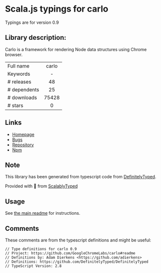 
# Scala.js typings for carlo

Typings are for version 0.9

## Library description:
Carlo is a framework for rendering Node data structures using Chrome browser.

|                    |                 |
| ------------------ | :-------------: |
| Full name          | carlo |
| Keywords           | - |
| # releases         | 48 |
| # dependents       | 25 |
| # downloads        | 75428 |
| # stars            | 0 |

## Links
- [Homepage](https://github.com/GoogleChromeLabs/carlo#readme)
- [Bugs](https://github.com/GoogleChromeLabs/carlo/issues)
- [Repository](https://github.com/GoogleChromeLabs/carlo)
- [Npm](https://www.npmjs.com/package/carlo)
    


## Note
This library has been generated from typescript code from [DefinitelyTyped](https://definitelytyped.org).

Provided with :purple_heart: from [ScalablyTyped](https://github.com/oyvindberg/ScalablyTyped)

## Usage
See [the main readme](../../readme.md) for instructions.

## Comments

These comments are from the typescript definitions and might be useful:
```
// Type definitions for carlo 0.9
// Project: https://github.com/GoogleChromeLabs/carlo#readme
// Definitions by: Adam Dierkens <https://github.com/adierkens>
// Definitions: https://github.com/DefinitelyTyped/DefinitelyTyped
// TypeScript Version: 2.8

```

